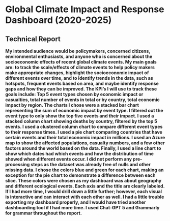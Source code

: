 # Global Climate Impact and Response Dashboard (2020-2025)
<b></b>
<H2>Technical Report</H2>
<b>My intended audience would be policymakers, concerned citizens, environmental enthusiasts, and anyone who is concerned about the socioeconomic effects of recent global climate events. My main goals are: to track the scale/effects of climate events to help policy makers make appropriate changes, highlight the socioeconomic impact of different events over time, and to identify trends in the data, such as hotspots, frequent events based on area, and maybe identify response gaps and how they can be improved. The KPI’s I will use to track these goals include: Top 5 event types chosen by economic impact or casualties, total number of events in total or by country, total economic impact by region. The charts I chose were a stacked bar chart representing the sum of economic impact by event type. I filtered out the event type to only show the top five events and their impact. I used a stacked column chart showing deaths by country, filtered by the top 5 events. I used a clustered column chart to compare different event types to their response times. I used a pie chart comparing countries that have certain events and their total economic impact in millions. I used an Azure map to show the affected populations, casualty numbers, and a few other factors around the world based on the data. Finally, I used a line chart to show which dates had which events and how the distribution of time showed when different events occur. I did not perform any pre-processing steps as the dataset was already free of nulls and other missing data. I chose the colors blue and green for each chart, making an exception for the pie chart to demonstrate a difference between each slice. These colors were chosen as my dashboard was about geography and different ecological events. Each axis and the title are clearly labeled. If I had more time, I would drill down a little further; however, each visual is interactive and can interact with each other as well. I had a little trouble exporting my dashboard properly, and I would have tried another dashboarding tool if I had more time. </b>
<b> I used Chat-GPT 5 and Grammarly for grammar throughout the report. </b>
